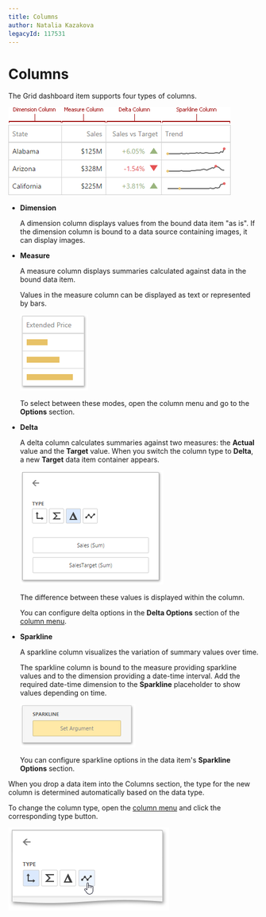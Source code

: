 ```yaml
---
title: Columns
author: Natalia Kazakova
legacyId: 117531
---
```

# Columns
The Grid dashboard item supports four types of columns.

![wdd-grid-columns-overview](../../../../images/img125253.png)
* **Dimension**
	
	A dimension column displays values from the bound data item "as is".  If the dimension column is bound to a data source containing images, it can display images.
* **Measure**
	
	A measure column displays summaries calculated against data in the bound data item.
	
	Values in the measure column can be displayed as text or represented by bars.
	
	![wdd-grid-measure-options](../../../../images/img125786.png)
	
	To select between these modes, open the column menu and go to the **Options** section.
* **Delta**
	
	A delta column calculates summaries against two measures: the **Actual** value and the **Target** value. When you switch the column type to **Delta**, a new **Target** data item container appears.
	
	![wdd-grid-delta-target-data-section](../../../../images/img125787.png)
	
	The difference between these values is displayed within the column.
	
	You can configure delta options in the **Delta Options** section of the [column menu](../../ui-elements/data-item-menu.md).
* **Sparkline**
	
	A sparkline column visualizes the variation of summary values over time.
	
	The sparkline column is bound to the measure providing sparkline values and to the dimension providing a date-time interval. Add the required date-time dimension to the **Sparkline** placeholder to show values depending on time.
	
	![wdd-grid-sparkline-add-date](../../../../images/img125788.png)
	
	You can configure sparkline options in the data item's **Sparkline Options** section.

When you drop a data item into the Columns section, the type for the new column is determined automatically based on the data type.

To change the column type, open the [column menu](../../ui-elements/data-item-menu.md) and click the corresponding type button.

![wdd-grid-column-type](../../../../images/img125212.png)